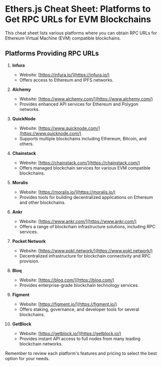 
# Ethers.js Cheat Sheet: Platforms to Get RPC URLs for EVM Blockchains

This cheat sheet lists various platforms where you can obtain RPC URLs for Ethereum Virtual Machine (EVM) compatible blockchains.

## Platforms Providing RPC URLs

1. **Infura**  
   - Website: [https://infura.io/](https://infura.io/)
   - Offers access to Ethereum and IPFS networks.

2. **Alchemy**  
   - Website: [https://www.alchemy.com/](https://www.alchemy.com/)
   - Provides enhanced API services for Ethereum and Polygon networks.

3. **QuickNode**  
   - Website: [https://www.quicknode.com/](https://www.quicknode.com/)
   - Supports multiple blockchains including Ethereum, Bitcoin, and others.

4. **Chainstack**  
   - Website: [https://chainstack.com/](https://chainstack.com/)
   - Offers managed blockchain services for various EVM compatible blockchains.

5. **Moralis**  
   - Website: [https://moralis.io/](https://moralis.io/)
   - Provides tools for building decentralized applications on Ethereum and other blockchains.

6. **Ankr**  
   - Website: [https://www.ankr.com/](https://www.ankr.com/)
   - Offers a range of blockchain infrastructure solutions, including RPC services.

7. **Pocket Network**  
   - Website: [https://www.pokt.network/](https://www.pokt.network/)
   - Decentralized infrastructure for blockchain connectivity and RPC provision.

8. **Bloq**  
   - Website: [https://bloq.com/](https://bloq.com/)
   - Provides enterprise-grade blockchain technology services.

9. **Figment**  
   - Website: [https://figment.io/](https://figment.io/)
   - Offers staking, governance, and developer tools for several blockchains.

10. **GetBlock**  
    - Website: [https://getblock.io/](https://getblock.io/)
    - Provides instant API access to full nodes from many leading blockchain networks.

Remember to review each platform's features and pricing to select the best option for your needs.
